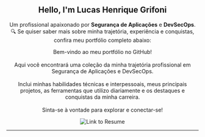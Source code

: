 <!-- 🎯 Introduction with link to RESUME.md -->
<h2 align="center">Hello, I'm Lucas Henrique Grifoni</h2>

<p align="center">
  Um profissional apaixonado por <strong>Segurança de Aplicações</strong> e <strong>DevSecOps</strong>. 🔍 Se quiser saber mais sobre minha trajetória, experiência e conquistas, confira meu portfólio completo abaixo:
</p>

<p align="center">
  Bem-vindo ao meu portfólio no GitHub! <br><br>
  Aqui você encontrará uma coleção da minha trajetória profissional em Segurança de Aplicações e DevSecOps. <br><br>
  Inclui minhas habilidades técnicas e interpessoais, meus principais projetos, as ferramentas que utilizo diariamente e os destaques e conquistas da minha carreira. <br><br>
  Sinta-se à vontade para explorar e conectar-se!
</p>

<p align="center">
  <a href="./RESUME.md" style="text-decoration: none;">
    <img src="https://img.shields.io/badge/📄 View Portfolio-0077b5?style=for-the-badge&logo=readme&logoColor=white" alt="Link to Resume" />
  </a>
</p>

---
